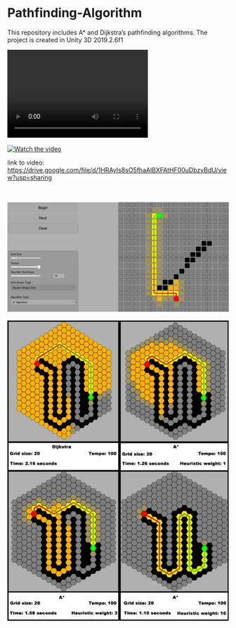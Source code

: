 # Pathfinding-Algorithm
This repository includes A* and Dijkstra’s pathfinding algorithms. The project is created in Unity 3D 2019.2.6f1


<video src="https://drive.google.com/file/d/1HRAyIs8sO5fhaAlBXFAtHF00uDbzvBdU/view?usp=sharing" width="320" height="200" controls preload></video>
 
 [![Watch the video](https://i.imgur.com/vKb2F1B.png)](https://drive.google.com/file/d/1HRAyIs8sO5fhaAlBXFAtHF00uDbzvBdU/view?usp=sharing)
 
link to video: https://drive.google.com/file/d/1HRAyIs8sO5fhaAlBXFAtHF00uDbzvBdU/view?usp=sharing


<p align="center">
  <br></br>
<img src="Images/AStartSearch.png">
  <br></br>
<img src="Images/Pathfinding.png">
  
</p>
